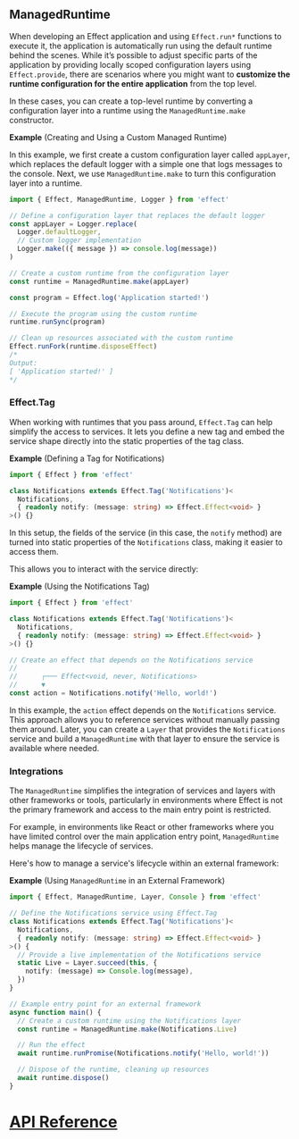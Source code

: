 ## ManagedRuntime

When developing an Effect application and using `Effect.run*` functions to execute it, the application is automatically run using the default runtime behind the scenes. While it’s possible to adjust specific parts of the application by providing locally scoped configuration layers using `Effect.provide`, there are scenarios where you might want to **customize the runtime configuration for the entire application** from the top level.

In these cases, you can create a top-level runtime by converting a configuration layer into a runtime using the `ManagedRuntime.make` constructor.

**Example** (Creating and Using a Custom Managed Runtime)

In this example, we first create a custom configuration layer called `appLayer`, which replaces the default logger with a simple one that logs messages to the console. Next, we use `ManagedRuntime.make` to turn this configuration layer into a runtime.

```ts twoslash
import { Effect, ManagedRuntime, Logger } from 'effect'

// Define a configuration layer that replaces the default logger
const appLayer = Logger.replace(
  Logger.defaultLogger,
  // Custom logger implementation
  Logger.make(({ message }) => console.log(message))
)

// Create a custom runtime from the configuration layer
const runtime = ManagedRuntime.make(appLayer)

const program = Effect.log('Application started!')

// Execute the program using the custom runtime
runtime.runSync(program)

// Clean up resources associated with the custom runtime
Effect.runFork(runtime.disposeEffect)
/*
Output:
[ 'Application started!' ]
*/
```

### Effect.Tag

When working with runtimes that you pass around, `Effect.Tag` can help simplify the access to services. It lets you define a new tag and embed the service shape directly into the static properties of the tag class.

**Example** (Defining a Tag for Notifications)

```ts twoslash
import { Effect } from 'effect'

class Notifications extends Effect.Tag('Notifications')<
  Notifications,
  { readonly notify: (message: string) => Effect.Effect<void> }
>() {}
```

In this setup, the fields of the service (in this case, the `notify` method) are turned into static properties of the `Notifications` class, making it easier to access them.

This allows you to interact with the service directly:

**Example** (Using the Notifications Tag)

```ts twoslash
import { Effect } from 'effect'

class Notifications extends Effect.Tag('Notifications')<
  Notifications,
  { readonly notify: (message: string) => Effect.Effect<void> }
>() {}

// Create an effect that depends on the Notifications service
//
//      ┌─── Effect<void, never, Notifications>
//      ▼
const action = Notifications.notify('Hello, world!')
```

In this example, the `action` effect depends on the `Notifications` service. This approach allows you to reference services without manually passing them around. Later, you can create a `Layer` that provides the `Notifications` service and build a `ManagedRuntime` with that layer to ensure the service is available where needed.

### Integrations

The `ManagedRuntime` simplifies the integration of services and layers with other frameworks or tools, particularly in environments where Effect is not the primary framework and access to the main entry point is restricted.

For example, in environments like React or other frameworks where you have limited control over the main application entry point, `ManagedRuntime` helps manage the lifecycle of services.

Here's how to manage a service's lifecycle within an external framework:

**Example** (Using `ManagedRuntime` in an External Framework)

```ts twoslash
import { Effect, ManagedRuntime, Layer, Console } from 'effect'

// Define the Notifications service using Effect.Tag
class Notifications extends Effect.Tag('Notifications')<
  Notifications,
  { readonly notify: (message: string) => Effect.Effect<void> }
>() {
  // Provide a live implementation of the Notifications service
  static Live = Layer.succeed(this, {
    notify: (message) => Console.log(message),
  })
}

// Example entry point for an external framework
async function main() {
  // Create a custom runtime using the Notifications layer
  const runtime = ManagedRuntime.make(Notifications.Live)

  // Run the effect
  await runtime.runPromise(Notifications.notify('Hello, world!'))

  // Dispose of the runtime, cleaning up resources
  await runtime.dispose()
}
```

# [API Reference](https://effect.website/docs/additional-resources/api-reference/)
